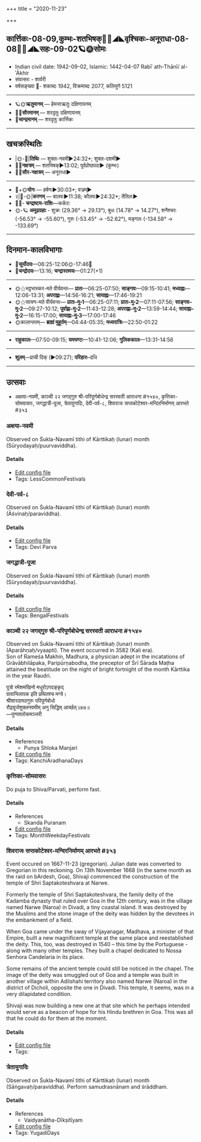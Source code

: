 +++
title = "2020-11-23"

+++
## कार्त्तिकः-08-09,कुम्भः-शतभिषक्🌛🌌◢◣वृश्चिकः-अनूराधा-08-08🌌🌞◢◣सहः-09-02🪐🌞सोमः
- Indian civil date: 1942-09-02, Islamic: 1442-04-07 Rabīʿ ath-Thānī/ al-ʾĀkhir
- संवत्सरः - शार्वरी
- वर्षसङ्ख्या 🌛- शकाब्दः 1942, विक्रमाब्दः 2077, कलियुगे 5121
___________________
- 🪐🌞**ऋतुमानम्** — हेमन्तऋतुः दक्षिणायनम्
- 🌌🌞**सौरमानम्** — शरदृतुः दक्षिणायनम्
- 🌛**चान्द्रमानम्** — शरदृतुः कार्त्तिकः
___________________


## खचक्रस्थितिः
- |🌞-🌛|**तिथिः** — शुक्ल-नवमी►24:32*; शुक्ल-दशमी►  
- 🌌🌛**नक्षत्रम्** — शतभिषक्►13:02; पूर्वप्रोष्ठपदा► (कुम्भः)  
- 🌌🌞**सौर-नक्षत्रम्** — अनूराधा►  
___________________
- 🌛+🌞**योगः** — हर्षणः►30:03*; वज्रम्►  
- २|🌛-🌞|**करणम्** — बालवः►11:38; कौलवः►24:32*; तैतिलः►  
- 🌌🌛- **चन्द्राष्टम-राशिः**—कर्कटः  
- 🌞-🪐 **अमूढग्रहाः** - शुक्रः (29.36° → 29.13°), बुधः (14.78° → 14.27°), शनैश्चरः (-56.53° → -55.60°), गुरुः (-53.45° → -52.62°), मङ्गलः (-134.58° → -133.69°)
___________________


## दिनमान-कालविभागाः
- 🌅**सूर्योदयः**—06:25-12:06🌞️-17:46🌇  
- 🌛**चन्द्रोदयः**—13:16; **चन्द्रास्तमयः**—01:27(+1)  
___________________
- 🌞⚝भट्टभास्कर-मते वीर्यवन्तः— **प्रातः**—06:25-07:50; **साङ्गवः**—09:15-10:41; **मध्याह्नः**—12:06-13:31; **अपराह्णः**—14:56-16:21; **सायाह्नः**—17:46-19:21  
- 🌞⚝सायण-मते वीर्यवन्तः— **प्रातः-मु॰1**—06:25-07:11; **प्रातः-मु॰2**—07:11-07:56; **साङ्गवः-मु॰2**—09:27-10:12; **पूर्वाह्णः-मु॰2**—11:43-12:28; **अपराह्णः-मु॰2**—13:59-14:44; **सायाह्नः-मु॰2**—16:15-17:00; **सायाह्नः-मु॰3**—17:00-17:46  
- 🌞कालान्तरम्— **ब्राह्मं मुहूर्तम्**—04:44-05:35; **मध्यरात्रिः**—22:50-01:22  
___________________
- **राहुकालः**—07:50-09:15; **यमघण्टः**—10:41-12:06; **गुलिककालः**—13:31-14:56  
___________________
- **शूलम्**—प्राची दिक् (►09:27); **परिहारः**–दधि  
___________________

## उत्सवाः
- अक्षया-नवमी, काञ्ची २२ जगद्गुरु श्री-परिपूर्णबोधेन्द्र सरस्वती आराधना #१५४०, कृत्तिका-सोमवासरः, जगद्धात्री-पूजा, त्रेतायुगादिः, देवी-पर्व-८, शिवराजः सप्तकोटेश्वर-मन्दिरनिर्माणम् आरभते #३५३
### अक्षया-नवमी

Observed on Śukla-Navamī tithi of Kārttikaḥ (lunar) month (Sūryodayaḥ/puurvaviddha). 

#### Details
- [Edit config file](https://github.com/jyotisham/adyatithi/blob/master/general/lunar_month/tithi/08/09/akSayA~navamI.toml)
- Tags: LessCommonFestivals


### देवी-पर्व-८

Observed on Śukla-Navamī tithi of Kārttikaḥ (lunar) month (Āśvinaḥ/paraviddha). 

#### Details
- [Edit config file](https://github.com/jyotisham/adyatithi/blob/master/devatA/devIparva/lunar_month/tithi/08/09/devi-parva-8.toml)
- Tags: Devi Parva


### जगद्धात्री-पूजा

Observed on Śukla-Navamī tithi of Kārttikaḥ (lunar) month (Sūryodayaḥ/puurvaviddha). 

#### Details
- [Edit config file](https://github.com/jyotisham/adyatithi/blob/master/general/lunar_month/tithi/08/09/jagaddhAtrI-pUjA.toml)
- Tags: BengalFestivals


### काञ्ची २२ जगद्गुरु श्री-परिपूर्णबोधेन्द्र सरस्वती आराधना #१५४०

Observed on Śukla-Navamī tithi of Kārttikaḥ (lunar) month (Aparāhṇaḥ/vyaapti). The event occurred in 3582 (Kali era).  
Son of Rameśa Makhin, Madhura, a physician adept in the incatations of Grāvābhilāpaka, Paripūrṇabodha, the preceptor of Śrī Śārada Maṭha attained the beatitude on the night of bright fortnight of the month Kārttika in the year Raudri.

पुत्रो रमेशमखिनो मधुरोऽगदङ्कृद्  
ग्रावाभिलापक इति प्रथितश्च मन्त्रे।  
श्रीशारदामठगुरुः परिपूर्णबोधो  
रौद्र्यूर्जशुक्लनवमीम् अनु सिद्धिम् आर्च्छत्॥४७॥  
—पुण्यश्लोकमञ्जरी



#### Details
- References
  - Punya Shloka Manjari
- [Edit config file](https://github.com/jyotisham/adyatithi/blob/master/mahApuruSha/kAnchI-maTha/lunar_month/tithi/08/09/kAJcI_22_jagadguru_zrI~paripUrNabOdhEndra_sarasvatI_ArAdhanA.toml)
- Tags: KanchiAradhanaDays


### कृत्तिका-सोमवासरः

Do puja to Shiva/Parvati, perform fast.

#### Details
- References
  - Skanda Puranam
- [Edit config file](https://github.com/jyotisham/adyatithi/blob/master/devatA/shaiva/description_only/kRttikA~sOmavAsaraH.toml)
- Tags: MonthWeekdayFestivals


### शिवराजः सप्तकोटेश्वर-मन्दिरनिर्माणम् आरभते #३५३

Event occured on 1667-11-23 (gregorian). Julian date was converted to Gregorian in this reckoning. On 13th November 1668 (in the same month as the raid on bArdesh, Goa), Shivaji commenced the construction of the temple of Shri Saptakoteshvara at Narwe.

Formerly the temple of Shri Saptakoteshvara, the family deity of the Kadamba dynasty that ruled over Goa in the 12th century, was in the village named Narwe (Naroa) in Divadi, a tiny coastal island. It was destroyed by the Muslims and the stone image of the deity was hidden by the devotees in the embankment of a field. 

When Goa came under the sway of Vijayanagar, Madhava, a minister of that Empire, built a new magnificent temple at the same place and reestablished the deity. This, too, was destroyed in 1540 – this time by the Portuguese - along with many other temples. They built a chapel dedicated to Nossa Senhora Candelaria in its place. 

Some remains of the ancient temple could still be noticed in the chapel. The image of the deity was smuggled out of Goa and a temple was built in another village within Adilshahi territory also named Narwe (Naroa) in the district of Dicholi, opposite the one in Divadi. This temple, it seems, was in a very dilapidated condition.

Shivaji was now building a new one at that site which he perhaps intended would serve as a beacon of hope for his Hindu brethren in Goa. This was all that he could do for them at the moment.

#### Details
- [Edit config file](https://github.com/jyotisham/adyatithi/blob/master/mahApuruSha/xatra-later/julian/day/11/13/shivarAjaH_saptakoTeshvara-mandira-nirmANam_Arabhate.toml)
- Tags: 


### त्रेतायुगादिः

Observed on Śukla-Navamī tithi of Kārttikaḥ (lunar) month (Sāṅgavaḥ/paraviddha). Perform samudrasnānam and śrāddham.

#### Details
- References
  - Vaidyanātha-Dīkṣitīyam
- [Edit config file](https://github.com/jyotisham/adyatithi/blob/master/time_focus/yugAdiH/lunar_month/tithi/08/09/trEtAyugAdiH.toml)
- Tags: YugadiDays


